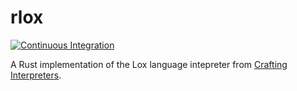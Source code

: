 # rlox

[![Continuous Integration](https://github.com/l0s/rlox/actions/workflows/ci.yml/badge.svg)](https://github.com/l0s/rlox/actions/workflows/ci.yml)

A Rust implementation of the Lox language intepreter from [Crafting
Interpreters](https://craftinginterpreters.com).
